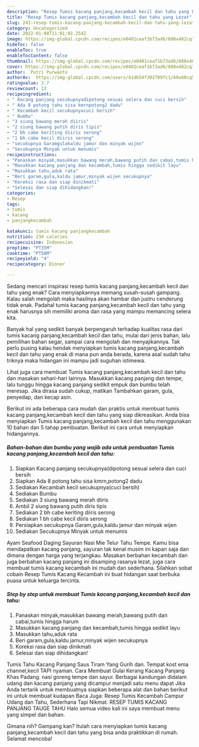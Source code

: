 ```yaml
---
description: "Resep Tumis kacang panjang,kecambah kecil dan tahu yang Lezat"
title: "Resep Tumis kacang panjang,kecambah kecil dan tahu yang Lezat"
slug: 243-resep-tumis-kacang-panjang-kecambah-kecil-dan-tahu-yang-lezat
category: Uncategorized
date: 2022-01-08T11:01:02.254Z
image: https://img-global.cpcdn.com/recipes/e0401ceaf1b73ad6/680x482cq70/tumis-kacang-panjangkecambah-kecil-dan-tahu-foto-resep-utama.jpg
hideToc: false
enableToc: true
enableTocContent: false
thumbnail: https://img-global.cpcdn.com/recipes/e0401ceaf1b73ad6/680x482cq70/tumis-kacang-panjangkecambah-kecil-dan-tahu-foto-resep-utama.jpg
cover: https://img-global.cpcdn.com/recipes/e0401ceaf1b73ad6/680x482cq70/tumis-kacang-panjangkecambah-kecil-dan-tahu-foto-resep-utama.jpg
author:  Putri Purwanto
authorAv:  https://img-global.cpcdn.com/users/41db54f302789fc1/60x60cq50/avatar.jpg
ratingvalue: 3.7
reviewcount: 13
recipeingredient:
- " Kacang panjang secukupnyadipotong sesuai selera dan cuci bersih"
- " Ada 8 potong tahu sisa kmrnpotong2 dadu"
- " Kecambah kecil secukupnyacuci bersih"
- " Bumbu"
- "3 siung bawang merah diiris"
- "2 siung bawang putih diris tipis"
- "2 bh cabe keriting diiris serong"
- "1 bh cabe kecil diiris serong"
- "secukupnya Garamgulakaldu jamur dan minyak wijen"
- "Secukupnya Minyak untuk menumis"
recipeinstructions:
- "Panaskan minyak,masukkan bawang merah,bawang putih dan cabai,tumis hingga harum"
- "Masukkan kacang panjang dan kecambah,tumis hingga sedikit layu"
- "Masukkan tahu,aduk rata"
- "Beri garam,gula,kaldu jamur,minyak wijen secukupnya"
- "Koreksi rasa dan siap dinikmati"
- "Selesai dan siap dihidangkan!"
categories:
- Resep
tags:
- tumis
- kacang
- panjangkecambah

katakunci: tumis kacang panjangkecambah 
nutrition: 234 calories
recipecuisine: Indonesian
preptime: "PT35M"
cooktime: "PT50M"
recipeyield: "4"
recipecategory: Dinner

---
```



Sedang mencari inspirasi resep tumis kacang panjang,kecambah kecil dan tahu yang enak? Cara menyiapkannya memang susah-susah gampang. Kalau salah mengolah maka hasilnya akan hambar dan justru cenderung tidak enak. Padahal tumis kacang panjang,kecambah kecil dan tahu yang enak harusnya sih memiliki aroma dan rasa yang mampu memancing selera kita.


Banyak hal yang sedikit banyak berpengaruh terhadap kualitas rasa dari tumis kacang panjang,kecambah kecil dan tahu, mulai dari jenis bahan, lalu pemilihan bahan segar, sampai cara mengolah dan menyajikannya. Tak perlu pusing kalau hendak menyiapkan tumis kacang panjang,kecambah kecil dan tahu yang enak di mana pun anda berada, karena asal sudah tahu triknya maka hidangan ini mampu jadi suguhan istimewa.

Lihat juga cara membuat Tumis kacang panjang,kecambah kecil dan tahu dan masakan sehari-hari lainnya. Masukkan kacang panjang dan tempe, lalu tunggu hingga kacang panjang sedikit empuk dan bumbu telah meresap. Jika dirasa sudah cukup, matikan Tambahkan garam, gula, penyedap, dan kecap asin.


Berikut ini ada beberapa cara mudah dan praktis untuk membuat tumis kacang panjang,kecambah kecil dan tahu yang siap dikreasikan. Anda bisa menyiapkan Tumis kacang panjang,kecambah kecil dan tahu menggunakan 10 bahan dan 5 tahap pembuatan. Berikut ini cara untuk menyiapkan hidangannya.

<!--inarticleads1-->

##### Bahan-bahan dan bumbu yang wajib ada untuk pembuatan Tumis kacang panjang,kecambah kecil dan tahu:

1. Siapkan  Kacang panjang secukupnya(dipotong sesuai selera dan cuci bersih
1. Siapkan  Ada 8 potong tahu sisa kmrn,potong2 dadu
1. Sediakan  Kecambah kecil secukupnya(cuci bersih)
1. Sediakan  Bumbu
1. Sediakan 3 siung bawang merah diiris
1. Ambil 2 siung bawang putih diris tipis
1. Sediakan 2 bh cabe keriting diiris serong
1. Sediakan 1 bh cabe kecil diiris serong
1. Persiapkan secukupnya Garam,gula,kaldu jamur dan minyak wijen
1. Sediakan Secukupnya Minyak untuk menumis


Ayam Seafood Daging Sayuran Nasi Mie Telur Tahu Tempe. Kamu bisa mendapatkan kacang panjang, sayuran tak kenal musim ini kapan saja dan dimana dengan harga yang terjangkau. Masakan berbahan kecambah dan juga berbahan kacang panjang ini disamping rasanya lezat, juga cara membuat tumis kacang kecambah ini mudah dan sederhana. Silahkan sobat cobain Resep Tumis Kacang Kecambah ini buat hidangan saat berbuka puasa untuk keluarga tercinta. 

<!--inarticleads2-->

##### Step by step untuk membuat Tumis kacang panjang,kecambah kecil dan tahu:

1. Panaskan minyak,masukkan bawang merah,bawang putih dan cabai,tumis hingga harum
1. Masukkan kacang panjang dan kecambah,tumis hingga sedikit layu
1. Masukkan tahu,aduk rata
1. Beri garam,gula,kaldu jamur,minyak wijen secukupnya
1. Koreksi rasa dan siap dinikmati
1. Selesai dan siap dihidangkan!

Tumis Tahu Kacang Panjang Saus Tiram Yang Gurih dan. Tempat kost ema channel,kecil TAPI nyaman. Cara Membuat Gulai Kerang Kacang Panjang Khas Padang. nasi goreng tempe dan sayur. Berbagai kandungan didalam udang dan kacang panjang yang dicampur menjadi satu menu dapat Jika Anda tertarik untuk membuatnya siapkan beberapa alat dan bahan berikut ini untuk membuat kudapan Baca Juga: Resep Tumis Kecambah Campur Udang dan Tahu, Sederhana Tapi Nikmat. RESEP TUMIS KACANG PANJANG TAUGE TAHU Halo semua video kali ini saya membuat menu yang simpel dan bahan. 

Gimana nih? Gampang kan? Itulah cara menyiapkan tumis kacang panjang,kecambah kecil dan tahu yang bisa anda praktikkan di rumah. Selamat mencoba!
